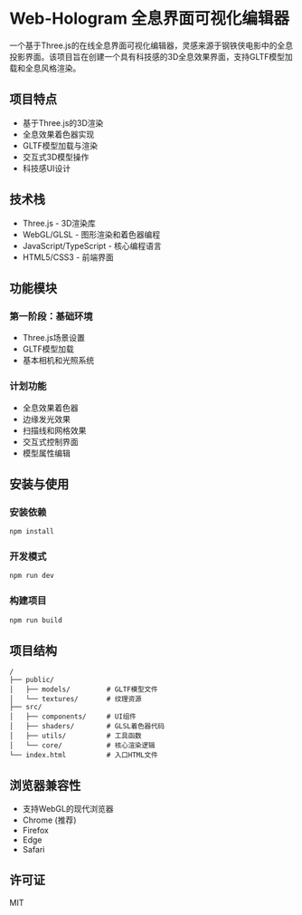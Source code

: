 # Web-Hologram 全息界面可视化编辑器

一个基于Three.js的在线全息界面可视化编辑器，灵感来源于钢铁侠电影中的全息投影界面。该项目旨在创建一个具有科技感的3D全息效果界面，支持GLTF模型加载和全息风格渲染。

## 项目特点

- 基于Three.js的3D渲染
- 全息效果着色器实现
- GLTF模型加载与渲染
- 交互式3D模型操作
- 科技感UI设计

## 技术栈

- Three.js - 3D渲染库
- WebGL/GLSL - 图形渲染和着色器编程
- JavaScript/TypeScript - 核心编程语言
- HTML5/CSS3 - 前端界面

## 功能模块

### 第一阶段：基础环境
- Three.js场景设置
- GLTF模型加载
- 基本相机和光照系统

### 计划功能
- 全息效果着色器
- 边缘发光效果
- 扫描线和网格效果
- 交互式控制界面
- 模型属性编辑

## 安装与使用

### 安装依赖
```bash
npm install
```

### 开发模式
```bash
npm run dev
```

### 构建项目
```bash
npm run build
```

## 项目结构
```
/
├── public/
│   ├── models/         # GLTF模型文件
│   └── textures/       # 纹理资源
├── src/
│   ├── components/     # UI组件
│   ├── shaders/        # GLSL着色器代码
│   ├── utils/          # 工具函数
│   └── core/           # 核心渲染逻辑
└── index.html          # 入口HTML文件
```

## 浏览器兼容性

- 支持WebGL的现代浏览器
- Chrome (推荐)
- Firefox
- Edge
- Safari

## 许可证

MIT 